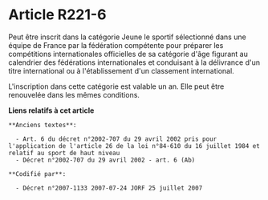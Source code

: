 # Article R221-6

Peut être inscrit dans la catégorie Jeune le sportif sélectionné dans une équipe de France par la fédération compétente pour
préparer les compétitions internationales officielles de sa catégorie d'âge figurant au calendrier des fédérations
internationales et conduisant à la délivrance d'un titre international ou à l'établissement d'un classement international.

L'inscription dans cette catégorie est valable un an. Elle peut être renouvelée dans les mêmes conditions.

**Liens relatifs à cet article**

	**Anciens textes**:

	  - Art. 6 du décret n°2002-707 du 29 avril 2002 pris pour l'application de l'article 26 de la loi n°84-610 du 16 juillet 1984 et relatif au sport de haut niveau
	  - Décret n°2002-707 du 29 avril 2002 - art. 6 (Ab)

	**Codifié par**:

	  - Décret n°2007-1133 2007-07-24 JORF 25 juillet 2007

